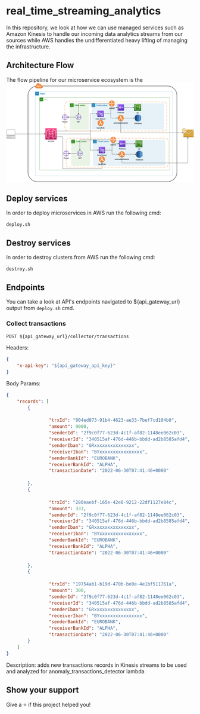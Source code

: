 # real_time_streaming_analytics

In this repository, we look at how we can use managed services such as Amazon Kinesis to handle our incoming data analytics streams from our sources while AWS handles the undifferentiated heavy lifting of managing the infrastructure.

## Architecture Flow
The flow pipeline for our microservice ecosystem is the ![following](./ArchitectureFlow.png)

## Deploy services

In order to deploy microservices in AWS run the following cmd:

```shell
deploy.sh
```

## Destroy services

In order to destroy clusters from AWS run the following cmd:

```shell
destroy.sh
```

## Endpoints

You can take a look at API's endpoints navigated to ${api_gateway_url} output from `deploy.sh` cmd.

### Collect transactions ###

```shell
POST ${api_gateway_url}/collector/transactions
```

Headers:
```json
{
    "x-api-key": "${api_gateway_api_key}"
}
```

Body Params:
```json
{
    "records": [
        {

                "trxId": "004ed073-91b4-4623-ae33-7bef7cd104b0",
                "amount": 9000,
                "senderId": "2f9c0f77-623d-4c1f-af82-1148ee062c03",
                "receiverId": "340515af-476d-446b-bbdd-ad2b8585afd4",
                "senderIban": "GRxxxxxxxxxxxxxxx",
                "receiverIban": "BYxxxxxxxxxxxxxxxx",
                "senderBankId": "EUROBANK",
                "receiverBankId": "ALPHA",
                "transactionDate": "2022-06-30T07:41:46+0000"

        },
        {

                "trxId": "280eaebf-165e-42e0-9212-22df1127e84c",
                "amount": 333,
                "senderId": "2f9c0f77-623d-4c1f-af82-1148ee062c03",
                "receiverId": "340515af-476d-446b-bbdd-ad2b8585afd4",
                "senderIban": "GRxxxxxxxxxxxxxxx",
                "receiverIban": "BYxxxxxxxxxxxxxxxx",
                "senderBankId": "EUROBANK",
                "receiverBankId": "ALPHA",
                "transactionDate": "2022-06-30T07:41:46+0000"
            
        },
        {

                "trxId": "19754ab1-b19d-470b-be0e-4e1bf511761a",
                "amount": 300,
                "senderId": "2f9c0f77-623d-4c1f-af82-1148ee062c03",
                "receiverId": "340515af-476d-446b-bbdd-ad2b8585afd4",
                "senderIban": "GRxxxxxxxxxxxxxxx",
                "receiverIban": "BYxxxxxxxxxxxxxxxx",
                "senderBankId": "EUROBANK",
                "receiverBankId": "ALPHA",
                "transactionDate": "2022-06-30T07:41:46+0000"
        }
    ]
}
```

Description: adds new transactions records in Kinesis streams to be used and analyzed for anomaly_transactions_detector lambda

## Show your support

Give a ⭐️ if this project helped you!
